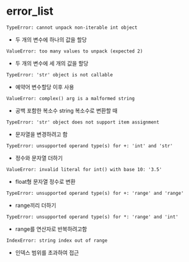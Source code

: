 # error_list

`TypeError: cannot unpack non-iterable int object`

 - 두 개의 변수에 하나의 값을 할당

`ValueError: too many values to unpack (expected 2)`

- 두 개의 변수에 세 개의 값을 할당

`TypeError: 'str' object is not callable`

- 예약어 변수할당 이후 사용

`ValueError: complex() arg is a malformed string`

- 공백 포함한 복소수 string 복소수로 변환할 때

`TypeError: 'str' object does not support item assignment`

- 문자열을 변경하려고 함

`TypeError: unsupported operand type(s) for +: 'int' and 'str'`

- 정수와 문자열 더하기

`ValueError: invalid literal for int() with base 10: '3.5'`

- float형 문자열 정수로 변환

`TypeError: unsupported operand type(s) for +: 'range' and 'range'`

- range끼리 더하기

`TypeError: unsupported operand type(s) for *: 'range' and 'int'`

- range를 연산자로 반복하려고함

`IndexError: string index out of range`

- 인덱스 범위를 초과하여 접근





